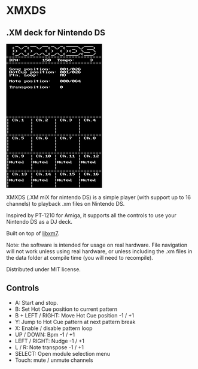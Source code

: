 # XMXDS
## .XM deck for Nintendo DS

![](doc/screen.png)

XMXDS (.XM miX for nintendo DS) is a simple player (with support up to 16 channels) to playback .xm files on Nintendo DS.

Inspired by PT-1210 for Amiga, it supports all the controls to use your Nintendo DS as a DJ deck.

Built on top of [libxm7](https://github.com/sverx/libxm7).

Note: the software is intended for usage on real hardware. 
File navigation will not work unless using real hardware, or unless including the .xm files in the data folder at compile time (you will need to recompile).

Distributed under MIT license.

## Controls
- A: Start and stop.
- B: Set Hot Cue position to current pattern
- B + LEFT / RIGHT: Move Hot Cue position -1 / +1
- Y: Jump to Hot Cue pattern at next pattern break
- X: Enable / disable pattern loop
- UP / DOWN: Bpm -1 / +1
- LEFT / RIGHT: Nudge -1 / +1 
- L / R: Note transpose -1 / +1
- SELECT: Open module selection menu
- Touch: mute / unmute channels
